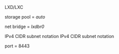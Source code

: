 LXD/LXC

storage pool = _auto_

net bridge = _lxdbr0_

IPv4 CIDR subnet notation
IPv4 CIDR subnet notation

port = 8443


